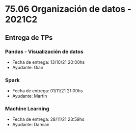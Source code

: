 # 75.06 Organización de datos - 2021C2
## Entrega de TPs

### Pandas - Visualización de datos

- Fecha de entrega: 13/10/21 20:00hs
- Ayudante: Gian

### Spark

- Fecha de entrega: 01/11/21 21:00hs
- Ayudante: Martin

### Machine Learning

- Fecha de entrega: 28/11/21 23:59hs
- Ayudante: Damian
